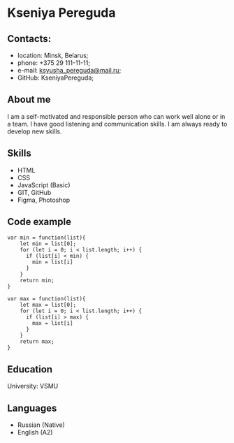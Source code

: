 # Kseniya Pereguda

## Contacts:

* location: Minsk, Belarus;
* phone: +375 29 111-11-11;
* e-mail: ksyusha_pereguda@mail.ru;
* GitHub: KseniyaPereguda;

## About me

I am a self-motivated and responsible person who can work well alone or in a team. I have good listening and communication skills. I am always ready to develop new skills.

## Skills

* HTML
* CSS
* JavaScript (Basic)
* GIT, GitHub
* Figma, Photoshop

## Code example 
```
var min = function(list){
    let min = list[0];
    for (let i = 0; i < list.length; i++) {
      if (list[i] < min) {
        min = list[i]
      }
    }
    return min;
}

var max = function(list){
    let max = list[0];
    for (let i = 0; i < list.length; i++) {
      if (list[i] > max) {
        max = list[i]
      }
    }
    return max;
}
```
## Education

University: VSMU
## Languages

* Russian (Native)
* English (A2)
